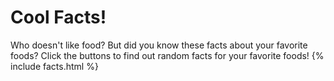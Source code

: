 # Cool Facts!
Who doesn't like food? But did you know these facts about your favorite foods? Click the buttons to find out random facts for your favorite foods!
{% include facts.html %}